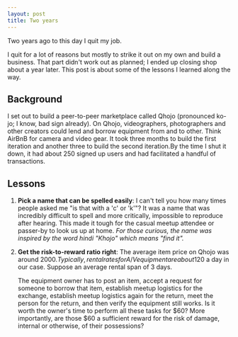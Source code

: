 ```yaml
---
layout: post
title: Two years 
---
```


Two years ago to this day I quit my job.

I quit for a lot of reasons but mostly to strike it out on my own and build a business. That part didn't work out as planned; I ended up closing shop about a year later. This post is about some of the lessons I learned along the way.

## Background

I set out to build a peer-to-peer marketplace called Qhojo (pronounced ko-jo; I know, bad sign already). On Qhojo, videographers, photographers and other creators could lend and borrow equipment from and to other. Think AirBnB for camera and video gear. It took three months to build the first iteration and another three to build the second iteration.By the time I shut it down, it had about 250 signed up users and had facilitated a handful of transactions.

## Lessons

1. **Pick a name that can be spelled easily**: I can't tell you how many times people asked me "is that with a 'c' or 'k'"? It was a name that was incredibly difficult to spell and more critically, impossible to reproduce after hearing. This made it tough for the casual meetup attendee or passer-by to look us up at home. *For those curious, the name was inspired by the word hindi "Khojo" which means "find it".*
2. **Get the risk-to-reward ratio right**: The average item price on Qhojo was around $2000. Typically, rental rates for A/V equipment are about 1% of their total price so ~$20 a day in our case.  Suppose an average rental span of 3 days.  

   The equipment owner has to post an item, accept a request for someone to borrow that item, establish meetup logistics for the exchange, establish meetup logistics again for the return, meet the person for the return, and then verify the equipment still works. Is it worth the owner's time to perform all these tasks for $60? More importantly, are those $60 a sufficient reward for the risk of damage, internal or otherwise, of their possessions?  

